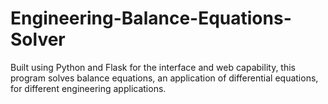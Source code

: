 # Engineering-Balance-Equations-Solver
Built using Python and Flask for the interface and web capability, this program solves balance equations, an application of differential equations, for different engineering applications. 
